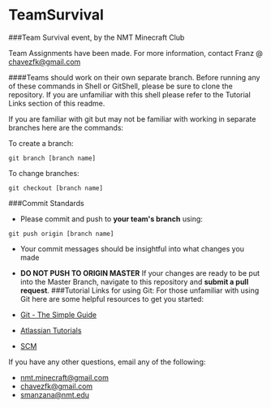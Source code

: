 # TeamSurvival
###Team Survival event, by the NMT Minecraft Club

Team Assignments have been made. For more information, contact Franz @ chavezfk@gmail.com

####Teams should work on their own separate branch.
Before running any of these commands in Shell or GitShell, please be sure to clone the repository. If you are unfamiliar with this shell please refer to the Tutorial Links section of this readme.

If you are familiar with git but may not be familiar with working in separate branches here are the commands:

To create a branch:
```Shell
git branch [branch name]
```

To change branches:
```Shell
git checkout [branch name]
```

###Commit Standards
* Please commit and push to **your team's branch** using:
```Shell
git push origin [branch name]
```
* Your commit messages should be insightful into what changes you made
* **DO NOT PUSH TO ORIGIN MASTER**
If your changes are ready to be put into the Master Branch, navigate to this repository and **submit a pull request**.
###Tutorial Links for using Git:
For those unfamiliar with using Git here are some helpful resources to get you started:

* [Git - The Simple Guide](http://rogerdudler.github.io/git-guide/)
* [Atlassian Tutorials](https://www.atlassian.com/git/tutorials/)
* [SCM](http://git-scm.com/docs/gittutorial)
  
If you have any other questions, email any of the following:

* nmt.minecraft@gmail.com
* chavezfk@gmail.com
* smanzana@nmt.edu
